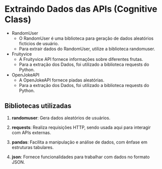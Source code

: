 # Extraindo Dados das APIs (Cognitive Class)
- RandomUser
  - O RandomUser é uma biblioteca para geração de dados aleatórios ficticios de usuário.
  - Para extrair dados do RandomUser, utilize a biblioteca randomuser.
- Fruityvice
  - A Fruityvice API fornece informações sobre diferentes frutas.
  - Para a extração dos Dados, foi utilizado a biblioteca requests do Python.
- OpenJokeAPI
  - A OpenJokeAPI fornece piadas aleatórias.
  - Para a extração dos Dados, foi utilizado a biblioteca requests do Python.
  
## Bibliotecas utilizadas

1. **randomuser**: Gera dados aleatórios de usuários.

2. **requests**: Realiza requisições HTTP, sendo usada aqui para interagir com APIs externas.

3. **pandas**: Facilita a manipulação e análise de dados, com ênfase em estruturas tabulares.

4. **json**: Fornece funcionalidades para trabalhar com dados no formato JSON.
